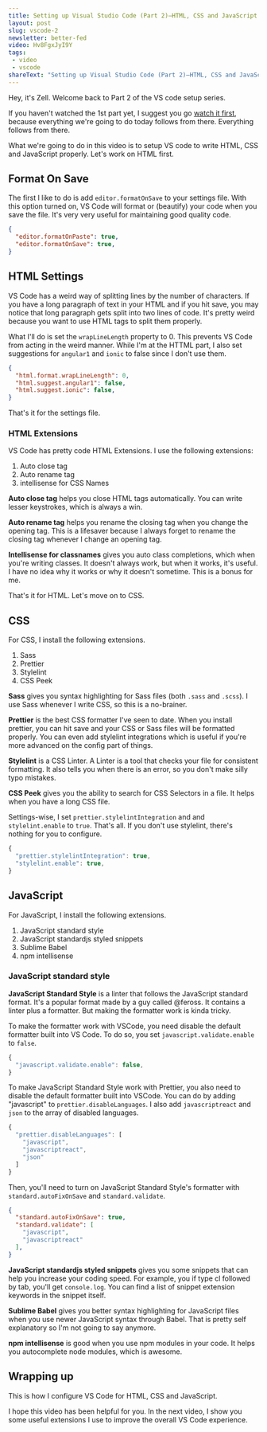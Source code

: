 ```yaml
---
title: Setting up Visual Studio Code (Part 2)—HTML, CSS and JavaScript settings
layout: post
slug: vscode-2
newsletter: better-fed
video: Hv8FgxJyI9Y
tags:
 - video
 - vscode
shareText: "Setting up Visual Studio Code (Part 2)—HTML, CSS and JavaScript settings"
---
```


Hey, it's Zell. Welcome back to Part 2 of the VS code setup series.

If you haven't watched the 1st part yet, I suggest you go [watch it first](/blog/vscode-1), because everything we're going to do today follows from there.  Everything follows from there.

What we're going to do in this video is to setup VS code to write HTML, CSS and JavaScript properly. Let's work on HTML first.

<!--more-->

## Format On Save

The first I like to do is add `editor.formatOnSave` to your settings file. With this option turned on, VS Code will format or (beautify) your code when you save the file. It's very very useful for maintaining good quality code.

```json
{
  "editor.formatOnPaste": true,
  "editor.formatOnSave": true,
}
```

## HTML Settings

VS Code has a weird way of splitting lines by the number of characters. If you have a long paragraph of text in your HTML and if you hit save, you may notice that long paragraph gets split into two lines of code. It's pretty weird because you want to use HTML tags to split them properly.

What I'll do is set the `wrapLineLength` property to 0. This prevents VS Code from acting in the weird manner. While I'm at the HTTML part, I also set suggestions for `angular1` and `ionic` to false since I don't use them.

```json
{
  "html.format.wrapLineLength": 0,
  "html.suggest.angular1": false,
  "html.suggest.ionic": false,
}
```

That's it for the settings file.

### HTML Extensions

VS Code has pretty code HTML Extensions. I use the following extensions:

1. Auto close tag
2. Auto rename tag
3. intellisense for CSS Names

**Auto close tag** helps you close HTML tags automatically. You can write lesser keystrokes, which is always a win.

**Auto rename tag** helps you rename the closing tag when you change the opening tag. This is a lifesaver because I always forget to rename the closing tag whenever I change an opening tag.

**Intellisense for classnames** gives you auto class completions, which when you're writing classes. It doesn't always work, but when it works, it's useful. I have no idea why it works or why it doesn't sometime. This is a bonus for me.

That's it for HTML. Let's move on to CSS.

## CSS

For CSS, I install the following extensions.

1. Sass
2. Prettier
3. Stylelint
4. CSS Peek

**Sass** gives you syntax highlighting for Sass files (both `.sass` and `.scss`). I use Sass whenever I write CSS, so this is a no-brainer.

**Prettier** is the best CSS formatter I've seen to date. When you install prettier, you can hit save and your CSS or Sass files will be formatted properly. You can even add stylelint integrations which is useful if you're more advanced on the config part of things.

**Stylelint** is a CSS Linter. A Linter is a tool that checks your file for consistent formatting. It also tells you when there is an error, so you don't make silly typo mistakes.

**CSS Peek** gives you the ability to search for CSS Selectors in a file. It helps when you have a long CSS file.

Settings-wise, I set `prettier.stylelintIntegration` and and `stylelint.enable` to `true`. That's all. If you don't use stylelint, there's nothing for you to configure.

```js
{
  "prettier.stylelintIntegration": true,
  "stylelint.enable": true,
}
```

## JavaScript

For JavaScript, I install the following extensions.

1. JavaScript standard style
2. JavaScript standardjs styled snippets
3. Sublime Babel
4. npm intellisense

### JavaScript standard style

**JavaScript Standard Style** is a linter that follows the JavaScript standard format. It's a popular format made by a guy called @feross. It contains a linter plus a formatter. But making the formatter work is kinda tricky.

To make the formatter work with VSCode, you need disable the default formatter built into VS Code. To do so, you set `javascript.validate.enable` to `false`.

```js
{
  "javascript.validate.enable": false,
}
```

To make JavaScript Standard Style work with Prettier, you also need to disable the default formatter built into VSCode. You can do by adding "javascript" to `prettier.disableLanguages`. I also add `javascriptreact` and `json` to the array of disabled languages.

```js
{
  "prettier.disableLanguages": [
    "javascript",
    "javascriptreact",
    "json"
  ]
}
```

Then, you'll need to turn on JavaScript Standard Style's formatter with `standard.autoFixOnSave` and `standard.validate`.

```json
{
  "standard.autoFixOnSave": true,
  "standard.validate": [
    "javascript",
    "javascriptreact"
  ],
}
```

**JavaScript standardjs styled snippets** gives you some snippets that can help you increase your coding speed. For example, you if type cl followed by tab, you'll get `console.log`. You can find a list of snippet extension keywords in the snippet itself.

**Sublime Babel** gives you better syntax highlighting for JavaScript files when you use newer JavaScript syntax through Babel. That is pretty self explanatory so I'm not going to say anymore.

**npm intellisense** is good when you use npm modules in your code. It helps you autocomplete node modules, which is awesome.

## Wrapping up

This is how I configure VS Code for HTML, CSS and JavaScript.

I hope this video has been helpful for you. In the next video, I show you some useful extensions I use to improve the overall VS Code experience.

